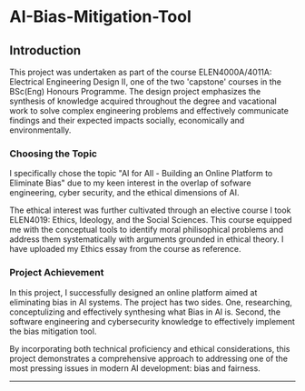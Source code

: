 # AI-Bias-Mitigation-Tool

## Introduction

This project was undertaken as part of the course ELEN4000A/4011A: Electrical Engineering Design II, one of the two 'capstone' courses in the BSc(Eng)  Honours Programme. The design project emphasizes the synthesis of knowledge acquired throughout the degree and vacational work to solve complex engineering problems and effectively communicate findings and their expected impacts socially, economically and environmentally. 

### Choosing the Topic

I specifically chose the topic "AI for All - Building an Online Platform to Eliminate Bias" due to my keen interest in the overlap of sofware engineering, cyber security, and the ethical dimensions of AI. 

The ethical interest was further cultivated through an elective course I took ELEN4019: Ethics, Ideology, and the Social Sciences. This course equipped me with the conceptual tools to identify moral philisophical problems and address them systematically with arguments grounded in ethical theory. I have uploaded my Ethics essay from the course as reference. 

### Project Achievement

In this project, I successfully designed an online platform aimed at eliminating bias in AI systems. The project has two sides. One, researching, conceptulizing and effectively synthesing what  Bias in AI is. Second, the software engineering and cybersecurity knowledge to effectively implement the bias mitigation tool. 
   
By incorporating both technical proficiency and ethical considerations, this project demonstrates a comprehensive approach to addressing one of the most pressing issues in modern AI development: bias and fairness.

---
